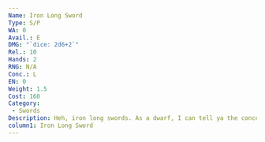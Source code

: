 ```yaml
---
Name: Iron Long Sword
Type: S/P
WA: 0
Avail.: E
DMG: "`dice: 2d6+2`"
Rel.: 10
Hands: 2
RNG: N/A
Conc.: L
EN: 0
Weight: 1.5
Cost: 160
Category:
 - Swords
Description: Heh, iron long swords. As a dwarf, I can tell ya the concept makes me sick. They’re damn dull but they’re easy to make and you can find them every- where, I guess.
column1: Iron Long Sword
---
```

